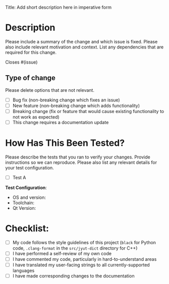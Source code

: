 Title: Add short description here in imperative form

# Description

Please include a summary of the change and which issue is fixed. Please also include relevant motivation and context. List any dependencies that are required for this change.

Closes #(issue)

## Type of change

Please delete options that are not relevant.

- [ ] Bug fix (non-breaking change which fixes an issue)
- [ ] New feature (non-breaking change which adds functionality)
- [ ] Breaking change (fix or feature that would cause existing functionality to not work as expected)
- [ ] This change requires a documentation update

# How Has This Been Tested?

Please describe the tests that you ran to verify your changes. Provide instructions so we can reproduce. Please also list any relevant details for your test configuration.

- [ ] Test A

**Test Configuration**:
* OS and version:
* Toolchain:
* Qt Version:

# Checklist:

- [ ] My code follows the style guidelines of this project (`black` for Python
  code, `.clang-format` in the `src/jyut-dict` directory for C++)
- [ ] I have performed a self-review of my own code
- [ ] I have commented my code, particularly in hard-to-understand areas
- [ ] I have translated my user-facing strings to all currently-supported languages
- [ ] I have made corresponding changes to the documentation

